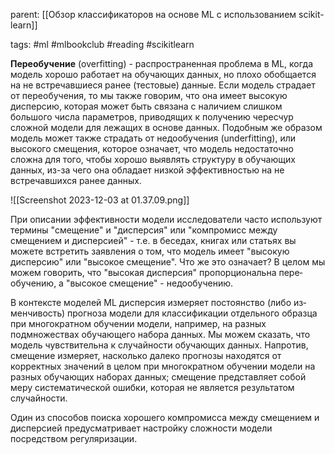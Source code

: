 parent: [[Обзор классификаторов на основе ML с использованием scikit-learn]]

tags: #ml #mlbookclub #reading #scikitlearn

**Переобучение** (overfitting) - распространенная проблема в ML, когда модель хорошо работает на обучающих данных, но плохо обобщается на не встречавшиеся ранее (тестовые) данные. Если модель страдает от переобучения, то мы также говорим, что она имеет высокую дисперсию, которая может быть связана с наличием слишком большого числа параметров, приводящих к получению чересчур сложной модели для лежащих в основе данных. Подобным же образом модель может также страдать от недообучения (underfitting), или высокого смещения, которое означает, что модель недостаточно сложна для того, чтобы хорошо выявлять структуру в обучающих данных, из-за чего она обладает низкой эффективностью на не встречавшихся ранее данных.

![[Screenshot 2023-12-03 at 01.37.09.png]]

При описании эффективности модели исследователи часто исполь­зуют термины "смещение" и "дисперсия" или "компромисс между смещением и дисперсией" - т.е. в беседах, книгах или статьях вы можете встретить заявления о том, что модель имеет "высокую дисперсию" или "высокое смещение". Что же это означает? В целом мы можем говорить, что "высокая дисперсия" пропорциональна пере­обучению, а "высокое смещение" - недообучению.

В контексте моделей ML дисперсия измеряет постоянство (либо из­ менчивость) прогноза модели для классификации отдельного образца при многократном обучении модели, например, на разных подмножествах обучающего набора данных. Мы можем сказать, что модель чувствительна к случайности обучающих данных. Напротив, смещение измеряет, насколько далеко прогнозы находятся от корректных значений в целом при многократном обучении модели на разных обучающих наборах данных; смещение представляет собой меру систематической ошибки, которая не является результатом случайности.

Один из способов поиска хорошего компромисса между смещением и дисперсией предусматривает настройку сложности модели посредством регуляризации.